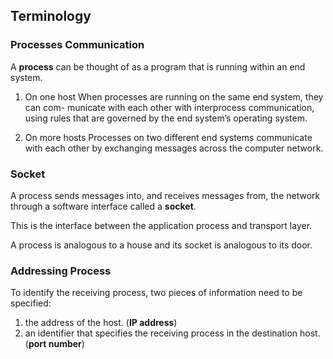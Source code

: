 ## Terminology

### Processes Communication
A **process** can be thought of as a program that is running within an end system.

1. On one host
When processes are running on the same end system, they can com- municate with each other with interprocess communication, using rules that are governed by the end system’s operating system.

2. On more hosts
Processes on two different end systems communicate with each other by exchanging messages across the computer network.

### Socket
A process sends messages into, and receives messages from, the network through a software interface called a **socket**.

This is the interface between the application process and transport layer.

A process is analogous to a house and its socket is analogous to its door.

### Addressing Process
To identify the receiving process, two pieces of information need to be specified: 
1. the address of the host. (**IP address**)
2. an identifier that specifies the receiving process in the destination host. (**port number**)
